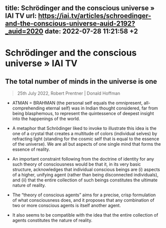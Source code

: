 title: Schrödinger and the conscious universe » IAI TV
url: https://iai.tv/articles/schroedinger-and-the-conscious-universe-auid-2192?_auid=2020
date: 2022-07-28 11:21:58 +2
---

# Schrödinger and the conscious universe » IAI TV

## The total number of minds in the universe is one 

> 25th July 2022, Robert Prentner | Donald Hoffman

- ATMAN = BRAHMAN (the personal self equals the omnipresent, all-comprehending eternal self) was in Indian thought considered, far from being blasphemous, to represent the quintessence of deepest insight into the happenings of the world.

- A metaphor that Schrödinger liked to invoke to illustrate this idea is the one of a crystal that creates a multitude of colors (individual selves) by refracting light (standing for the cosmic self that is equal to the essence of the universe). We are all but aspects of one single mind that forms the essence of reality.

- An important constraint following from the doctrine of identity for any such theory of consciousness would be that it, in its very basic structure, acknowledges that individual conscious beings are (i) aspects of a higher, unifying agent (rather than being disconnected individuals), and (ii) that the entire collection of such beings constitutes the ultimate nature of reality.

- The “theory of conscious agents” aims for a precise, crisp formulation of what consciousness does, and it proposes that any combination of two or more conscious agents is itself another agent.

- It also seems to be compatible with the idea that the entire collection of agents constitutes the nature of reality.
